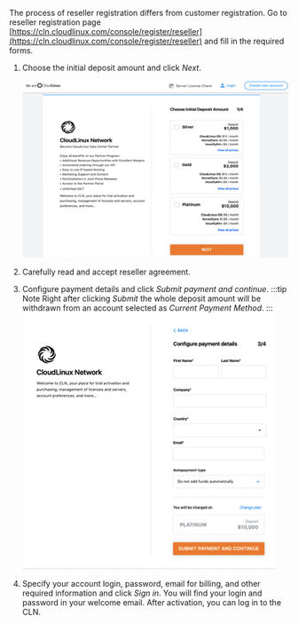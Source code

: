 The process of reseller registration differs from customer registration. Go to reseller registration page [https://cln.cloudlinux.com/console/register/reseller](https://cln.cloudlinux.com/console/register/reseller) and fill in the required forms.

1. Choose the initial deposit amount and click _Next_.

    ![](/images/clnresellerregistrationstep1_zoom90.png)

2. Carefully read and accept reseller agreement.
3. Configure payment details and click _Submit payment and continue_.
    :::tip Note
    Right after clicking _Submit_ the whole deposit amount will be withdrawn from an account selected as _Current Payment Method_.
    :::
    ![](/images/clnresellerregistrationstep3_zoom90.png)

4. Specify your account login, password, email for billing, and other required information and click _Sign in_. You will find your login and password in your welcome email. After activation, you can log in to the CLN.